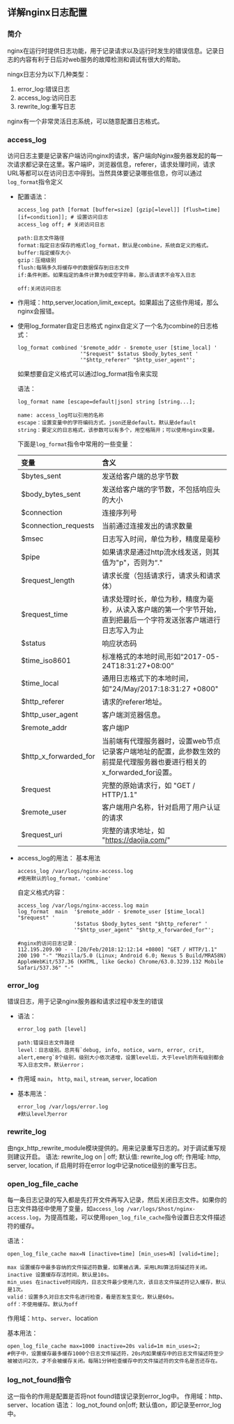 ## 详解nginx日志配置

### 简介

nginx在运行时提供日志功能，用于记录请求以及运行时发生的错误信息。记录日志的内容有利于日后对web服务的故障检测和调试有很大的帮助。

ningx日志分为以下几种类型：

1. error_log:错误日志
2. access_log:访问日志
3. rewrite_log:重写日志

nginx有一个非常灵活日志系统，可以随意配置日志格式。

### access_log

访问日志主要是记录客户端访问nginx的请求，客户端向Nginx服务器发起的每一次请求都记录在这里。客户端IP，浏览器信息，referer，请求处理时间，请求URL等都可以在访问日志中得到。当然具体要记录哪些信息，你可以通过`log_format`指令定义

* 配置语法：

  ```shell
  access_log path [format [buffer=size] [gzip[=level]] [flush=time] [if=condition]]; # 设置访问日志
  access_log off; # 关闭访问日志

  path:日志文件路径
  format:指定日志保存的格式log_format，默认是combine，系统自定义的格式。
  buffer:指定缓存大小
  gzip：压缩级别
  flush:每隔多久将缓存中的数据保存到日志文件
  if:条件判断。如果指定的条件计算为0或空字符串，那么该请求不会写入日志

  off:关闭访问日志
  ```

* 作用域：http,server,location,limit_except。如果超出了这些作用域，那么nginx会报错。

* 使用log_formater自定日志格式
  nginx自定义了一个名为combine的日志格式：

  ```shell
  log_format combined '$remote_addr - $remote_user [$time_local] '
                      '"$request" $status $body_bytes_sent '
                      '"$http_referer" "$http_user_agent"';
  ```

  如果想要自定义格式可以通过log_format指令来实现

  语法：

  ```shell
  log_format name [escape=default|json] string [string...];
  
  name: access_log可以引用的名称
  escape：设置变量中的字符编码方式，json还是default。默认是default
  string：要定义的日志格式，该参数可以有多个，用空格隔开；可以使用nginx变量。
  ```

  下面是`log_format`指令中常用的一些变量：

  | 变量                  | 含义                                                         |
  | :-------------------- | :----------------------------------------------------------- |
  | $bytes_sent           | 发送给客户端的总字节数                                       |
  | $body_bytes_sent      | 发送给客户端的字节数，不包括响应头的大小                     |
  | $connection           | 连接序列号                                                   |
  | $connection_requests  | 当前通过连接发出的请求数量                                   |
  | $msec                 | 日志写入时间，单位为秒，精度是毫秒                           |
  | $pipe                 | 如果请求是通过http流水线发送，则其值为"p"，否则为“."         |
  | $request_length       | 请求长度（包括请求行，请求头和请求体）                       |
  | $request_time         | 请求处理时长，单位为秒，精度为毫秒，从读入客户端的第一个字节开始，直到把最后一个字符发送张客户端进行日志写入为止 |
  | $status               | 响应状态码                                                   |
  | $time_iso8601         | 标准格式的本地时间,形如“2017-05-24T18:31:27+08:00”           |
  | $time_local           | 通用日志格式下的本地时间，如"24/May/2017:18:31:27 +0800"     |
  | $http_referer         | 请求的referer地址。                                          |
  | $http_user_agent      | 客户端浏览器信息。                                           |
  | $remote_addr          | 客户端IP                                                     |
  | $http_x_forwarded_for | 当前端有代理服务器时，设置web节点记录客户端地址的配置，此参数生效的前提是代理服务器也要进行相关的x_forwarded_for设置。 |
  | $request              | 完整的原始请求行，如 "GET / HTTP/1.1"                        |
  | $remote_user          | 客户端用户名称，针对启用了用户认证的请求                     |
  | $request_uri          | 完整的请求地址，如 "https://daojia.com/"                     |

* access_log的用法：
  基本用法

  ```shell
  access_log /var/logs/nginx-access.log
  #使用默认的log_format，'combine'
  ```

  自定义格式内容：

  ```shell
  access_log /var/logs/nginx-access.log main
  log_format  main  '$remote_addr - $remote_user [$time_local] "$request" '
                    '$status $body_bytes_sent "$http_referer" '
                    '"$http_user_agent" "$http_x_forwarded_for"';
                    
  #nginx的访问日志记录：
  112.195.209.90 - - [20/Feb/2018:12:12:14 +0800] "GET / HTTP/1.1" 200 190 "-" "Mozilla/5.0 (Linux; Android 6.0; Nexus 5 Build/MRA58N) AppleWebKit/537.36 (KHTML, like Gecko) Chrome/63.0.3239.132 Mobile Safari/537.36" "-"
  ```

  

### error_log

错误日志，用于记录nginx服务器和请求过程中发生的错误

* 语法：

  ```shell
  error_log path [level]
  
  path:错误日志文件路径
  level：日志级别。总共有`debug, info, notice, warn, error, crit, alert,emerg`8个级别，级别大小依次递增，设置level后，大于level的所有级别都会写入日志文件。默认error；
  ```

* 作用域 `main`， `http`, `mail`, `stream`, `server`, location

* 基本用法：

  ```shell
  error_log /var/logs/error.log
  #默认level为error
  ```

### rewrite_log

由ngx_http_rewrite_module模块提供的。用来记录重写日志的。对于调试重写规则建议开启。 
语法: rewrite_log on | off;
默认值: rewrite_log off;
作用域: http, server, location, if
启用时将在error log中记录notice级别的重写日志。

### open_log_file_cache

每一条日志记录的写入都是先打开文件再写入记录，然后关闭日志文件。如果你的日志文件路径中使用了变量，如`access_log /var/logs/$host/nginx-access.log`，为提高性能，可以使用`open_log_file_cache`指令设置日志文件描述符的缓存。

语法：

```shell
open_log_file_cache max=N [inactive=time] [min_uses=N] [valid=time];

max 设置缓存中最多容纳的文件描述符数量，如果被占满，采用LRU算法将描述符关闭。
inactive 设置缓存存活时间，默认是10s。
min_uses 在inactive时间段内，日志文件最少使用几次，该日志文件描述符记入缓存，默认是1次。
valid：设置多久对日志文件名进行检查，看是否发生变化，默认是60s。
off：不使用缓存。默认为off
```

作用域：`http`、`server`、location

基本用法：

```shell
open_log_file_cache max=1000 inactive=20s valid=1m min_uses=2;
#例子中，设置缓存最多缓存1000个日志文件描述符，20s内如果缓存中的日志文件描述符至少被被访问2次，才不会被缓存关闭。每隔1分钟检查缓存中的文件描述符的文件名是否还存在。
```

### log_not_found指令 
这一指令的作用是配置是否将not found错误记录到error_log中。
作用域：http、server、location
语法： log_not_found on|off;
默认值on，即记录至error_log中。